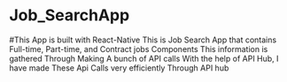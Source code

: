 # Job_SearchApp
#This App is built with React-Native
This is Job Search App that contains Full-time, Part-time, and Contract jobs Components
This information is gathered Through Making A bunch of API calls 
With the help of API Hub, I have made These Api Calls very efficiently Through API hub
